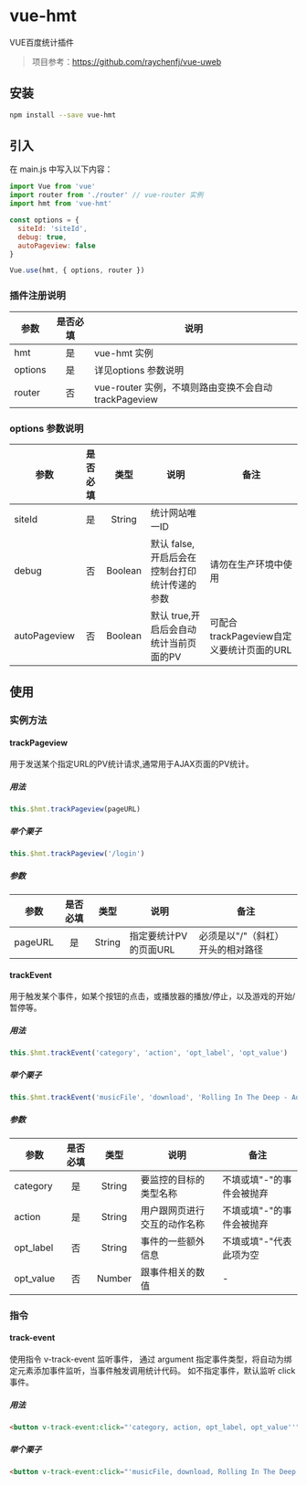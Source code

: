 # vue-hmt
VUE百度统计插件
> 项目参考：https://github.com/raychenfj/vue-uweb

## 安装

``` bash
npm install --save vue-hmt
```
## 引入
在 main.js 中写入以下内容：

``` js
import Vue from 'vue'
import router from './router' // vue-router 实例
import hmt from 'vue-hmt'

const options = {
  siteId: 'siteId',
  debug: true,
  autoPageview: false
}

Vue.use(hmt, { options, router })
```

### 插件注册说明

| 参数        | 是否必填           |  说明  |
| ------------- |:-------------:| -----|
| hmt      | 是 | vue-hmt 实例 |
| options      | 是      |   详见options 参数说明 |
| router | 否      | vue-router 实例，不填则路由变换不会自动trackPageview |
### options 参数说明
| 参数        | 是否必填           | 类型  | 说明  |备注  |
| ------------- |:---------:| :-----:|-----|-----|
| siteId      | 是 | String |统计网站唯一ID||
| debug      | 否      |   Boolean |默认 false,开启后会在控制台打印统计传递的参数|请勿在生产环境中使用|
| autoPageview | 否      |    Boolean |默认 true,开启后会自动统计当前页面的PV|可配合trackPageview自定义要统计页面的URL|

## 使用
### 实例方法
#### trackPageview
用于发送某个指定URL的PV统计请求,通常用于AJAX页面的PV统计。
##### 用法
``` js
this.$hmt.trackPageview(pageURL)
```
##### 举个栗子
``` js
this.$hmt.trackPageview('/login')
```
##### 参数
| 参数        | 是否必填    | 类型  | 说明  |备注  |
| ------------- |:---------:| :-----:|-----|-----|
| pageURL      | 是 | String |指定要统计PV的页面URL|必须是以"/"（斜杠）开头的相对路径|

#### trackEvent
用于触发某个事件，如某个按钮的点击，或播放器的播放/停止，以及游戏的开始/暂停等。
##### 用法
``` js
this.$hmt.trackEvent('category', 'action', 'opt_label', 'opt_value')
```
##### 举个栗子
``` js
this.$hmt.trackEvent('musicFile', 'download', 'Rolling In The Deep - Adele')
```
##### 参数
| 参数        | 是否必填    | 类型  | 说明  |备注  |
| ------------- |:---------:| :-----:|-----|-----|
| category      | 是 | String |要监控的目标的类型名称|不填或填"-"的事件会被抛弃|
| action      | 是 | String |用户跟网页进行交互的动作名称|不填或填"-"的事件会被抛弃|
| opt_label      | 否 | String |事件的一些额外信息|不填或填"-"代表此项为空|
| opt_value      | 否 | Number |跟事件相关的数值| - |

### 指令
#### track-event
使用指令 v-track-event 监听事件， 通过 argument 指定事件类型，将自动为绑定元素添加事件监听，当事件触发调用统计代码。 如不指定事件，默认监听 click 事件。
##### 用法
``` html
<button v-track-event:click="'category, action, opt_label, opt_value''"></button>
```
##### 举个栗子
``` html
<button v-track-event:click="'musicFile, download, Rolling In The Deep - Adele''"></button>
```
